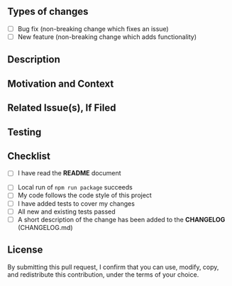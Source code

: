 <!--- Provide a general summary of your changes in the Title above -->

## Types of changes
<!--- What types of changes does your code introduce? Put an `x` in all the boxes that apply: -->
- [ ] Bug fix (non-breaking change which fixes an issue)
- [ ] New feature (non-breaking change which adds functionality)

## Description
<!--- Describe your changes in detail -->

## Motivation and Context
<!--- Why is this change required? What problem does it solve? -->

## Related Issue(s), If Filed
<!--- What is the related issue you are trying to fix? -->

## Testing
<!--- Please describe in detail how you tested your changes -->
<!--- Include details of your testing environment, and the tests you ran to -->
<!--- see how your change affects other areas of the code, etc. -->

## Checklist
<!--- Go over all the following points, and put an `x` in all the boxes that apply -->
<!--- If you're unsure about any of these, don't hesitate to ask. We're here to help! -->
- [ ] I have read the **README** document
<!-- - [ ] I have read the **CONTRIBUTING** document -->
- [ ] Local run of `npm run package` succeeds
- [ ] My code follows the code style of this project
- [ ] I have added tests to cover my changes
- [ ] All new and existing tests passed
- [ ] A short description of the change has been added to the **CHANGELOG** (CHANGELOG.md)

## License

By submitting this pull request, I confirm that you can use, modify, copy, and redistribute this contribution, under the terms of your choice.

